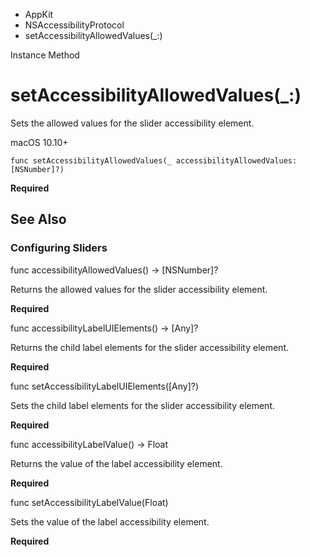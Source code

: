 

- AppKit
- NSAccessibilityProtocol
-  setAccessibilityAllowedValues(\_:) 

Instance Method

# setAccessibilityAllowedValues(\_:)

Sets the allowed values for the slider accessibility element.

macOS 10.10+

``` source
func setAccessibilityAllowedValues(_ accessibilityAllowedValues: [NSNumber]?)
```

**Required**

## See Also

### Configuring Sliders

func accessibilityAllowedValues() -> [NSNumber]?

Returns the allowed values for the slider accessibility element.

**Required**

func accessibilityLabelUIElements() -> [Any]?

Returns the child label elements for the slider accessibility element.

**Required**

func setAccessibilityLabelUIElements([Any]?)

Sets the child label elements for the slider accessibility element.

**Required**

func accessibilityLabelValue() -> Float

Returns the value of the label accessibility element.

**Required**

func setAccessibilityLabelValue(Float)

Sets the value of the label accessibility element.

**Required**

